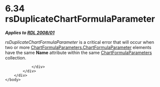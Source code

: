<html dir="LTR" xmlns:mshelp="http://msdn.microsoft.com/mshelp" xmlns:ddue="http://ddue.schemas.microsoft.com/authoring/2003/5" xmlns:xlink="http://www.w3.org/1999/xlink" xmlns:tool="http://www.microsoft.com/tooltip">
    <head>
        <meta http-equiv="Content-Type" content="text/html; CHARSET=utf-8"></meta>
        <meta name="save" content="history"></meta>
        <title>6.34 rsDuplicateChartFormulaParameter</title>
        <xml>
            <mshelp:toctitle title="6.34 rsDuplicateChartFormulaParameter"></mshelp:toctitle>
            <mshelp:rltitle title="[MS-RDL]: rsDuplicateChartFormulaParameter"></mshelp:rltitle>
            <mshelp:keyword index="A" term="72c853a8-da3f-427a-a044-eb8dc53e4b58"></mshelp:keyword>
            <mshelp:attr name="DCSext.ContentType" value="open specification"></mshelp:attr>
            <mshelp:attr name="AssetID" value="72c853a8-da3f-427a-a044-eb8dc53e4b58"></mshelp:attr>
            <mshelp:attr name="TopicType" value="kbRef"></mshelp:attr>
            <mshelp:attr name="DCSext.Title" value="[MS-RDL]: rsDuplicateChartFormulaParameter" />
        </xml>
    </head>
    <body>
        <div id="header">
            <h1 class="heading">6.34 rsDuplicateChartFormulaParameter</h1>
        </div>
        <div id="mainSection">
            <div id="mainBody">
                <div id="allHistory" class="saveHistory"></div>
                <div id="sectionSection0" class="section" name="collapseableSection">
                    

<p><b><i>Applies to </i></b><a href="1e855f94-4617-47e4-b89e-0856c6cb420f.htm"><b><i>RDL 2008/01</i></b></a></p>

<p><i>rsDuplicateChartFormulaParameter</i> is a critical error
that will occur when two or more <a href="63caf426-f6ce-4440-8fab-f4ad1ffbec8f.htm">ChartFormulaParameters.ChartFormulaParameter</a>
elements have the same <b>Name</b> attribute within the same <a href="97094777-5f97-423f-9603-eee3a774271c.htm">ChartFormulaParameters</a>
collection.</p>


                </div>
            </div>
        </div>
    </body>
</html>
